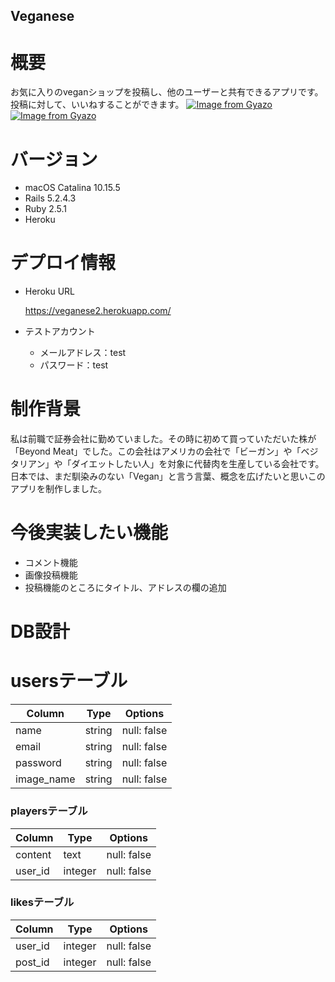 ## Veganese

# 概要
お気に入りのveganショップを投稿し、他のユーザーと共有できるアプリです。投稿に対して、いいねすることができます。
[![Image from Gyazo](https://i.gyazo.com/0a3fc03306283ed808e9fefdf4a6d1c4.jpg)](https://gyazo.com/0a3fc03306283ed808e9fefdf4a6d1c4)
[![Image from Gyazo](https://i.gyazo.com/09d3ba6e5853976a9656ab83e650aa24.jpg)](https://gyazo.com/09d3ba6e5853976a9656ab83e650aa24)
# バージョン
- macOS Catalina 10.15.5
- Rails 5.2.4.3
- Ruby 2.5.1
- Heroku

# デプロイ情報
- Heroku URL
  
  https://veganese2.herokuapp.com/

- テストアカウント
  - メールアドレス：test
  - パスワード：test
  
# 制作背景
私は前職で証券会社に勤めていました。その時に初めて買っていただいた株が「Beyond Meat」でした。この会社はアメリカの会社で「ビーガン」や「ベジタリアン」や「ダイエットしたい人」を対象に代替肉を生産している会社です。日本では、まだ馴染みのない「Vegan」と言う言葉、概念を広げたいと思いこのアプリを制作しました。

#  今後実装したい機能
- コメント機能
- 画像投稿機能
- 投稿機能のところにタイトル、アドレスの欄の追加

# DB設計

# usersテーブル
|Column|Type|Options|
|------|----|-------|
|name|string|null: false|
|email|string|null: false|
|password|string|null: false|
|image_name|string|null: false|


### playersテーブル
|Column|Type|Options|
|------|----|-------|
|content|text|null: false|
|user_id|integer|null: false|


### likesテーブル
|Column|Type|Options|
|------|----|-------|
|user_id|integer|null: false|
|post_id|integer|null: false|

